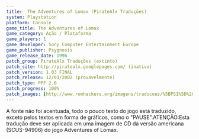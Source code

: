 ```yaml
---
title:  The Adventures of Lomax (PirateAlx Traduções)
system: Playstation
platform: Console
game_title: The Adventures of Lomax
game_category: Ação / Plataforma
game_players: 1
game_developer: Sony Computer Entertainment Europe
game_publisher: Psygnosis
game_release_date: 1996
patch_group: PirateAlx Traduções (extinto)
patch_site: http://piratealx.googlepages.com/ (inativo)
patch_version: 1.03 FINAL
patch_release: 12/03/2002 (provavelmente)
patch_type: PPF 2.0
patch_progress: 100%
patch_images: [http://www.romhackers.org/imagens/traducoes/%5BPS1%5D%20Adventures%20of%20Lomax%20-%20PirateAlx%20Tradu%C3%A7%C3%B5es%20-%201.jpg,http://www.romhackers.org/imagens/traducoes/%5BPS1%5D%20Adventures%20of%20Lomax%20-%20PirateAlx%20Tradu%C3%A7%C3%B5es%20-%202.jpg,http://www.romhackers.org/imagens/traducoes/%5BPS1%5D%20Adventures%20of%20Lomax%20-%20PirateAlx%20Tradu%C3%A7%C3%B5es%20-%203.jpg]
---
```

A fonte não foi acentuada, todo o pouco texto do jogo está traduzido, exceto pelos textos em forma de gráficos, como o "PAUSE".ATENÇÃO:Esta tradução deve ser aplicada em uma imagem de CD da versão americana (SCUS-94906) do jogo Adventures of Lomax.